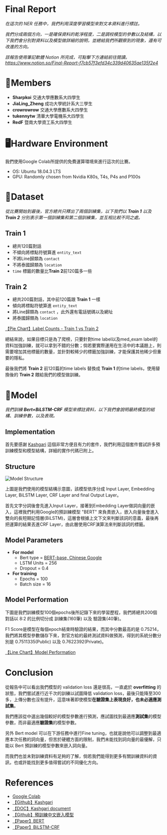 # Final Report

*在這次的 NER 任務中，我們利用深度學習模型來對文本資料進行標註。*

*我們分成兩個方向，一是確保資料的乾淨程度，二是調校模型的參數以及結構，以下我們會分別對資料以及模型做詳細的說明，並總結我們所觀察到的現象，還有可改進的方向。*

*該報告使⽤筆記軟體 Notion 所完成，可點擊下⽅連結前往閱讀。
https://www.notion.so/Final-Report-f7cb57f3efd34c339d40635ae135f2e4*

# 👥Members
- **Sharpkoi** 交通大學應數系大四學生
- **JiaLing_Zheng** 成功大學統計系大三學生
- **crowrowrow** 交通大學應數系大四學生
- **tukennytw** 清華大學電機系大四學生
- **RedF** 暨南大學資工系大四學生

# 🖥️Hardware Environment
我們使用Google Colab所提供的免費運算環境來進行這次的比賽。

- OS: Ubuntu 18.04.3 LTS
- GPU: Randomly chosen from Nvidia K80s, T4s, P4s and P100s

# 📄Dataset
*從比賽開始到最後，官方總共只釋出了兩個訓練集，以下我們以 **Train 1** 以及 **Train 2** 分別表示第一個訓練集和第二個訓練集，並互相比較不同之處。*

## Train 1
- 總共120篇對話
- 不傾向將標點符號算進 `entity_text`
- 不將Line歸類為 `contact`
- 不將泰國歸類為 `location`
- `time` 標籤的數量比**Train 2**前120篇多一些

## Train 2
- 總共200篇對話，其中前120篇跟 **Train 1** 一樣
- 傾向將標點符號算進 `entity_text`
- 將Line歸類為 `contact` ，此外還有電話號碼以及網址
- 將泰國歸類為 `location`

[【Pie Chart】Label Counts - Train 1 vs Train 2](https://plotly.com/~SharpKoi/28/?share_key=P34QFTNA2lBYq8O1xqyN6Z)

總結來說，如果目標只是為了爬榜，只要針對time label以及med_exam label的資料加強訓練，就可以拿到不錯的分數；倘若要實際運用在生活中的本議題上，則需要增加其他標籤的數量，並針對較稀少的標籤加強訓練，才能保護其他稀少但重要的隱私。

最後我們將 **Train 2** 前120篇的time labels 替換成 **Train 1** 的time labels，使用替換後的 **Train 2** 餵給我們的模型做訓練。

# 🧠Model
*我們訓練 **Bert+BiLSTM-CRF** 模型來標註資料，以下我們會說明最終模型的結構、訓練參數，以及表現。*

## Implementation
首先要感謝 [Kashgari](https://github.com/BrikerMan/Kashgari) 這個非常方便且有力的套件，我們利用這個套件嘗試許多預訓練模型和模型結構，詳細的實作代碼已附上。

## Structure
![Model Structure](images/The-BiLSTM-CRF-model-CS-confidence-score-BiLSTM-bidirectional-long-short-term-memory.png)

上圖是我們使用的模型結構示意圖，該模型依序分成 Input Layer, Embedding Layer, BiLSTM Layer, CRF Layer and final Output Layer。

首先文字分詞後會先進入Input Layer，接著到Embedding Layer做詞向量的嵌入，這裡我們利用Google的預訓練模型 "BERT" 來負責嵌入，嵌入向量後會進入雙向的長短期記憶層(BiLSTM)，這層會根據上文下文來判斷該詞的意義，最後再把運算的結果丟進CRF Layer，由此層使用CRF演算法來判斷該詞的標籤。

## Model Parameters
- **For model**
    - Bert type = [BERT-base, Chinese Google](https://github.com/ymcui/Chinese-BERT-wwm#%E4%B8%AD%E6%96%87%E6%A8%A1%E5%9E%8B%E4%B8%8B%E8%BD%BD)
    - LSTM Units = 256
    - Dropout = 0.4
- **For training**
    - Epochs = 100
    - Batch size = 16

## Model Performation
下圖是我們訓練模型100個epochs後所記錄下來的學習歷程，我們將總共200個對話以 8:2 的比例切分成 訓練集(160筆) 以及 驗證集(40筆)。

F1 Score是模型在每個epoch結束時驗證的結果，而其中分數最高的是 0.75214，我們將其模型參數儲存下來，對官方給的最終測試資料做預測，得到的系統分數分別是 0.7511335(Public) 以及 0.7622392(Private)。

[【Line Chart】Model Performation](https://plotly.com/~RedF/8/?share_key=mb3hzK7FjIdqqNiH8XusaG)

# Conclusion
從報告中可以看出我們模型的 validation loss 還是很高，一直處於 **overfitting** 的狀態，我們嘗試進行近千次的訓練以試圖降低 validation loss，最後只能降至300多，上傳分數也沒有提升，這意味著即使模型**在驗證集上表現良好，也未必適應測試集**。

我們應該從中選出幾個較好的模型參數進行預測，應試圖找到最適應**測試集**的模型參數，而非最適應**驗證集**的模型參數。

另外 Bert model 可以在下游任務中進行Fine tuning，也就是說他可以調整到最適應本次任務的詞向量，但苦於硬體方面的限制，我們未能找到詞向量的最優解，只能以 Bert 預訓練的模型參數來嵌入詞向量。

而我們也並未對訓練資料有足夠的了解，倘若我們能得到更多有關訓練資料的資訊，也或許能找到更多值得嘗試的不同優化方向。

# References
- [Google Colab](https://colab.research.google.com/)
- [【Github】Kashgari](https://github.com/BrikerMan/Kashgari/)
- [【DOC】Kashgari document](https://kashgari.readthedocs.io/en/latest/)
- [【Github】預訓練中文嵌入模型](https://github.com/ymcui/Chinese-BERT-wwm#%E4%B8%AD%E6%96%87%E6%A8%A1%E5%9E%8B%E4%B8%8B%E8%BD%BD)
- [【Paper】BERT](https://arxiv.org/abs/1810.04805)
- [【Paper】BiLSTM-CRF](https://arxiv.org/abs/1508.01991)

